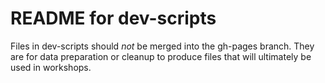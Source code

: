 # README for dev-scripts

Files in dev-scripts should *not* be merged into the gh-pages branch. They are 
for data preparation or cleanup to produce files that will ultimately be used 
in workshops.